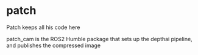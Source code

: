# patch
Patch keeps all his code here

patch_cam is the ROS2 Humble package that sets up the depthai pipeline, and publishes the compressed image 

